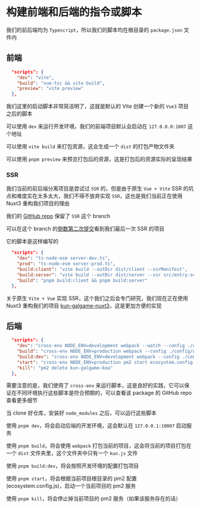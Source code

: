 # 构建前端和后端的指令或脚本

我们的前后端均为 `Typescript`，所以我们的脚本均在根目录的 `package.json` 文件内

## 前端

```json
  "scripts": {
    "dev": "vite",
    "build": "vue-tsc && vite build",
    "preview": "vite preview"
  },
```

我们这里的启动脚本非常简洁明了，这就是默认的 Vite 创建一个新的 `Vue3` 项目之后的脚本

可以使用 `dev` 来运行开发环境，我们的前端项目默认会启动在 `127.0.0.0:1007` 这个地址

可以使用 `vite build` 来打包资源，这会生成一个 `dist` 的打包产物文件夹

可以使用 `pnpm preview` 来预览打包后的资源，这是打包后的资源实际的呈现结果

### SSR

我们当前的前后端分离项目是尝试过 `SSR` 的，但是由于原生 `Vue + Vite` SSR 的坑点和难度实在太多太大，我们不得不放弃实现 `SSR`，这也是我们当前正在使用 Nuxt3 重构我们项目的理由

我们的 [GitHub repo](https://github.com/KUN1007/kun-galgame-vue/tree/SSR) 保留了 `SSR` 这个 branch

可以在这个 branch 的[倒数第二次提交](https://github.com/KUN1007/kun-galgame-vue/tree/8c4e97c6f1da899205caa1949e866b6c34068ada)看到我们最后一次 SSR 的项目

它的脚本是这样编写的

```json
  "scripts": {
    "dev": "ts-node-esm server-dev.ts",
    "prod": "ts-node-esm server-prod.ts",
    "build:client": "vite build --outDir dist/client --ssrManifest",
    "build:server": "vite build --outDir dist/server --ssr src/entry-server.ts",
    "build": "pnpm build:client && pnpm build:server"
  },
```

关于原生 `Vite + Vue` 实现 SSR，这个我们之后会专门研究，我们现在正在使用 Nuxt3 重构我们的项目 [kun-galgame-nuxt3](https://github.com/KUN1007/kun-galgame-nuxt3)，这是更加方便的实现


## 后端

```json
  "scripts": {
    "dev": "cross-env NODE_ENV=development webpack --watch --config ./config/webpack.config.dev.js",
    "build": "cross-env NODE_ENV=production webpack --config ./config/webpack.config.prod.js",
    "build:dev": "cross-env NODE_ENV=development webpack --config ./config/webpack.config.prod.js",
    "start": "cross-env NODE_ENV=production pm2 start ecosystem.config.js",
    "kill": "pm2 delete kun-galgame-koa"
  },
```

需要注意的是，我们使用了 `cross-env` 来运行脚本，这是良好的实践，它可以保证在不同环境执行这些脚本是符合预期的，可以查看该 package 的 GitHub repo 查看更多细节

当 clone 好仓库，安装好 `node_modules` 之后，可以运行这些脚本

使用 `pnpm dev`，将会启动后端的开发环境，这会默认在 `127.0.0.1:10007` 启动服务

使用 `pnpm build`，将会使用 `webpack` 打包当前的项目，这会将当前的项目打包在一个 `dist` 文件夹里，这个文件夹中只有一个 `kun.js` 文件

使用 `pnpm build:dev`，将会按照开发环境的配置打包项目

使用 `pnpm start`，将会根据当前项目根目录的 pm2 配置(ecosystem.config.js)，启动一个当前项目的 pm2 服务

使用 `pnpm kill`，将会停止掉当前项目的 pm2 服务（如果该服务存在的话）
